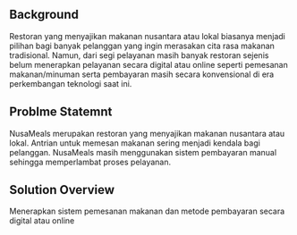 ## Background

Restoran yang menyajikan makanan nusantara atau lokal biasanya menjadi pilihan bagi banyak pelanggan yang ingin merasakan cita rasa makanan tradisional.
Namun, dari segi pelayanan masih banyak restoran sejenis belum menerapkan pelayanan secara digital atau online seperti pemesanan makanan/minuman serta pembayaran masih secara konvensional di era perkembangan teknologi saat ini.

## Problme Statemnt

NusaMeals merupakan restoran yang menyajikan makanan nusantara atau lokal.
Antrian untuk memesan makanan sering menjadi kendala bagi pelanggan.
NusaMeals masih menggunakan sistem pembayaran manual sehingga memperlambat proses pelayanan.

## Solution Overview

Menerapkan sistem pemesanan makanan dan metode pembayaran secara digital atau online

